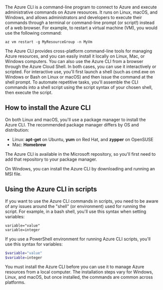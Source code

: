 The Azure CLI is a command-line program to connect to Azure and execute administrative commands on Azure resources. It runs on Linux, macOS, and Windows, and allows administrators and developers to execute their commands through a terminal or command-line prompt (or script!) instead of a web browser. For example, to restart a virtual machine (VM), you would use the following command:

 ```azurecli
 az vm restart -g MyResourceGroup -n MyVm
 ```

The Azure CLI provides cross-platform command-line tools for managing Azure resources, and you can easily install it locally on Linux, Mac, or Windows computers. You can also use the Azure CLI from a browser through the Azure Cloud Shell. In both cases, you can use it interactively or scripted. For interactive use, you'll first launch a shell (such as cmd.exe on Windows or Bash on Linux or macOS) and then issue the command at the shell prompt. To automate repetitive tasks, you'll assemble the CLI commands into a shell script using the script syntax of your chosen shell, then execute the script.

## How to install the Azure CLI

On both Linux and macOS, you'll use a package manager to install the Azure CLI. The recommended package manager differs by OS and distribution:

- Linux: **apt-get** on Ubuntu, **yum** on Red Hat, and **zypper** on OpenSUSE
- Mac: **Homebrew**

The Azure CLI is available in the Microsoft repository, so you'll first need to add that repository to your package manager.

On Windows, you can install the Azure CLI by downloading and running an MSI file.

## Using the Azure CLI in scripts

If you want to use the Azure CLI commands in scripts, you need to be aware of any issues around the "shell" (or environment) used for running the script. For example, in a bash shell, you'll use this syntax when setting variables:

```azurecli
variable="value"
variable=integer
```

If you use a PowerShell environment for running Azure CLI scripts, you'll use this syntax for variables:

```powershell
$variable="value"
$variable=integer
```

You must install the Azure CLI before you can use it to manage Azure resources from a local computer. The installation steps vary for Windows, Linux, and macOS, but once installed, the commands are common across platforms.
